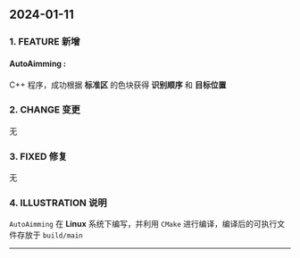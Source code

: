 ## 2024-01-11
### 1. FEATURE 新增
#### AutoAimming : 

C++ 程序，成功根据 **标准区** 的色块获得 **识别顺序** 和 **目标位置**

### 2. CHANGE 变更
无

### 3. FIXED 修复
无

### 4. ILLUSTRATION 说明
`AutoAimming` 在 **Linux** 系统下编写，并利用 `CMake` 进行编译，编译后的可执行文件存放于 `build/main` 

---
